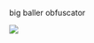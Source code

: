 big baller obfuscator

<img src="https://media1.tenor.com/m/qEOBXVHe_0EAAAAd/skating-basketball.gif">

